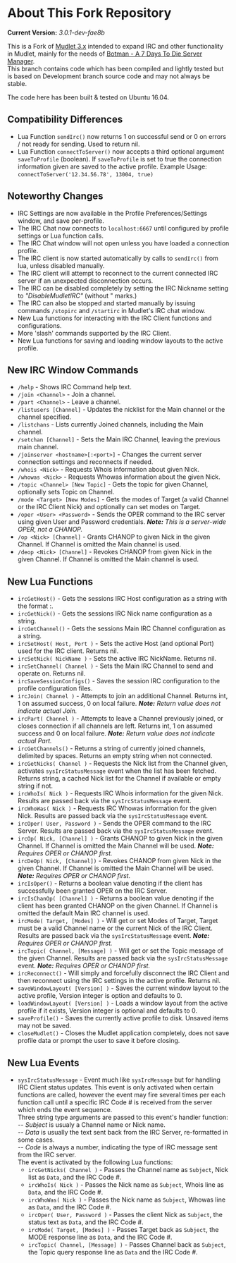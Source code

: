 # About This Fork Repository

__Current Version:__ *3.0.1-dev-fae8b*  

This is a Fork of [Mudlet 3.x](https://github.com/Mudlet/Mudlet "Mudlet 3.x Official Repository") intended to expand IRC and other functionality in Mudlet, mainly for the needs of [Botman - A 7 Days To Die Server Manager](http://www.botman.nz/ "Botman, A 7 Days To Die Server Manager").  
This branch contains code which has been compiled and lightly tested but is based on Development branch source code and may not always be stable.  
  
The code here has been built & tested on Ubuntu 16.04.  

## Compatibility Differences

* Lua Function `sendIrc()` now returns 1 on successful send or 0 on errors / not ready for sending. Used to return nil.  
* Lua Function `connectToServer()` now accepts a third optional argument `saveToProfile` (boolean). If `saveToProfile` is set to true the connection information given are saved to the active profile.  Example Usage: `connectToServer('12.34.56.78', 13004, true)`   

## Noteworthy Changes

* IRC Settings are now available in the Profile Preferences/Settings window, and save per-profile.  
* The IRC Chat now connects to `localhost:6667` until configured by profile settings or Lua function calls.  
* The IRC Chat window will not open unless you have loaded a connection profile.  
* The IRC client is now started automatically by calls to `sendIrc()` from lua, unless disabled manually.  
* The IRC client will attempt to reconnect to the current connected IRC server if an unexpected disconnection occurs.  
* The IRC can be disabled completely by setting the IRC Nickname setting to *"DisableMudletIRC"* (without " marks.)  
* The IRC can also be stopped and started manually by issuing commands `/stopirc` and `/startirc` in Mudlet's IRC chat window.  
* New Lua functions for interacting with the IRC Client functions and configurations.  
* More 'slash' commands supported by the IRC Client.  
* New Lua functions for saving and loading window layouts to the active profile.

## New IRC Window Commands

* `/help` - Shows IRC Command help text.  
* `/join <Channel>` - Join a channel.  
* `/part <Channel>` - Leave a channel.  
* `/listusers [Channel]` - Updates the nicklist for the Main channel or the channel specified.  
* `/listchans` - Lists currently Joined channels, including the Main channel.  
* `/setchan [Channel]` - Sets the Main IRC Channel, leaving the previous main channel.  
* `/joinserver <hostname>[:<port>]` - Changes the current server connection settings and reconnects if needed.  
* `/whois <Nick>` - Requests Whois information about given Nick.  
* `/whowas <Nick>` - Requests Whowas information about the given Nick.  
* `/topic <Channel> [New Topic]` - Gets the topic for given Channel, optionally sets Topic on Channel.  
* `/mode <Target> [New Modes]` - Gets the modes of Target (a valid Channel or the IRC Client Nick) and optionally can set modes on Target.  
* `/oper <User> <Password>` - Sends the OPER command to the IRC server using given User and Password credentials. *__Note:__ This is a server-wide OPER, not a CHANOP.*  
* `/op <Nick> [Channel]` - Grants CHANOP to given Nick in the given Channel. If Channel is omitted the Main channel is used.  
* `/deop <Nick> [Channel]` - Revokes CHANOP from given Nick in the given Channel. If Channel is omitted the Main channel is used.  

## New Lua Functions

* `ircGetHost()` - Gets the sessions IRC Host configuration as a string with the format <host>:<port>.  
* `ircGetNick()` - Gets the sessions IRC Nick name configuration as a string.
* `ircGetChannel()` - Gets the sessions Main IRC Channel configuration as a string.  
* `ircSetHost( Host, Port )` - Sets the active Host (and optional Port) used for the IRC client. Returns nil.  
* `ircSetNick( NickName )` - Sets the active IRC NickName. Returns nil.  
* `ircSetChannel( Channel )` - Sets the Main IRC Channel to send and operate on. Returns nil.  
* `ircSaveSessionConfigs()` - Saves the session IRC configuration to the profile configuration files.  
* `ircJoin( Channel )` - Attempts to join an additional Channel. Returns int, 1 on assumed success, 0 on local failure. *__Note:__ Return value does not indicate actual Join.*  
* `ircPart( Channel )` - Attempts to leave a Channel previously joined, or closes connection if all channels are left.  Returns int, 1 on assumed success and 0 on local failure. *__Note:__ Return value does not indicate actual Part.*  
* `ircGetChannels()` - Returns a string of currently joined channels, delimited by spaces. Returns an empty string when not connected.  
* `ircGetNicks( Channel )` - Requests the Nick list from the Channel given, activates `sysIrcStatusMessage` event when the list has been fetched.  Returns string, a cached Nick list for the Channel if available or empty string if not.  
* `ircWhoIs( Nick )` - Requests IRC Whois information for the given Nick. Results are passed back via the `sysIrcStatusMessage` event.  
* `ircWhoWas( Nick )` - Requests IRC Whowas information for the given Nick. Results are passed back via the `sysIrcStatusMessage` event.  
* `ircOper( User, Password )` - Sends the OPER command to the IRC Server. Results are passed back via the `sysIrcStatusMessage` event.  
* `ircOp( Nick, [Channel] )` - Grants CHANOP to given Nick in the given Channel. If Channel is omitted the Main Channel will be used. *__Note:__ Requires OPER or CHANOP first.*  
* `ircDeOp( Nick, [Channel])` - Revokes CHANOP from given Nick in the given Channel. If Channel is omitted the Main Channel will be used. *__Note:__ Requires OPER or CHANOP first.*   
* `ircIsOper()` - Returns a boolean value denoting if the client has successfully been granted OPER on the IRC Server.  
* `ircIsChanOp( [Channel] )` - Returns a boolean value denoting if the client has been granted CHANOP on the given Channel. If Channel is omitted the default Main IRC channel is used.  
* `ircMode( Target, [Modes] )` - Will get or set Modes of Target, Target must be a valid Channel name or the current Nick of the IRC Client. Results are passed back via the `sysIrcStatusMessage` event. *__Note:__ Requires OPER or CHANOP first.*  
* `ircTopic( Channel, [Message] )` - Will get or set the Topic message of the given Channel. Results are passed back via the `sysIrcStatusMessage` event. *__Note:__ Requires OPER or CHANOP first.*   
* `ircReconnect()` - Will simply and forcefully disconnect the IRC Client and then reconnect using the IRC settings in the active profile.  Returns nil.    
* `saveWindowLayout( [Version] )` - Saves the current window layout to the active profile, Version integer is option and defaults to 0.  
* `loadWindowLayout( [Version] )` - Loads a window layout from the active profile if it exists, Version integer is optional and defaults to 0.  
* `saveProfile()` - Saves the currently active profile to disk. Unsaved items may not be saved.  
* `closeMudlet()` - Closes the Mudlet application completely, does not save profile data or prompt the user to save it before closing.  
  
## New Lua Events

* `sysIrcStatusMessage` - Event much like `sysIrcMessage` but for handling IRC Client status updates. This event is only activated when certain functions are called, however the event may fire several times per each function call until a specific IRC Code # is received from the server which ends the event sequence.  
   Three string type arguments are passed to this event's handler function:  
    -- *Subject*  is usualy a Channel name or Nick name.  
    -- *Data*  is usually the text sent back from the IRC Server, re-formatted in some cases.  
    -- *Code*  is always a number, indicating the type of IRC message sent from the IRC server.  
   The event is activated by the following Lua functions:  
   * `ircGetNicks( Channel )` - Passes the Channel name as `Subject`, Nick list as `Data`, and the IRC Code #.   
   * `ircWhoIs( Nick )` - Passes the Nick name as `Subject`, Whois line as `Data`, and the IRC Code #.  
   * `ircWhoWas( Nick )` - Passes the Nick name as `Subject`, Whowas line as `Data`, and the IRC Code #.  
   * `ircOper( User, Password )` - Passes the client Nick as `Subject`, the status text as `Data`, and the IRC Code #.
   * `ircMode( Target, [Modes] )` - Passes Target back as `Subject`, the MODE response line as `Data`, and the IRC Code #.  
   * `ircTopic( Channel, [Message] )` - Passes Channel back as `Subject`, the Topic query response line as `Data` and the IRC Code #.  
   


